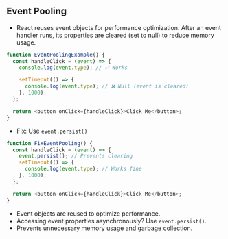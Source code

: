 ## Event Pooling
- React reuses event objects for performance optimization. After an event handler runs, its properties are cleared (set to null) to reduce memory usage.

```js
function EventPoolingExample() {
  const handleClick = (event) => {
    console.log(event.type); // ✅ Works

    setTimeout(() => {
      console.log(event.type); // ❌ Null (event is cleared)
    }, 1000);
  };

  return <button onClick={handleClick}>Click Me</button>;
}
```
- Fix: Use `event.persist()`
```js
function FixEventPooling() {
  const handleClick = (event) => {
    event.persist(); // Prevents clearing
    setTimeout(() => {
      console.log(event.type); // Works fine
    }, 1000);
  };

  return <button onClick={handleClick}>Click Me</button>;
}
```
- Event objects are reused to optimize performance.
- Accessing event properties asynchronously? Use `event.persist()`.
- Prevents unnecessary memory usage and garbage collection.